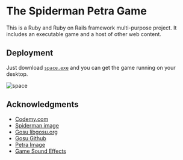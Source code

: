 # The Spiderman Petra Game
This is a Ruby and Ruby on Rails framework multi-purpose project. It includes an executable game and a host of other web content.

## Deployment

Just download [`space.exe`](https://github.com/fion21/rubycrypto/blob/master/space.exe) and you can get the game running on your desktop.

![space](https://github.com/fion21/rubycrypto/blob/master/app/assets/images/display_pic.GIF)

## Acknowledgments

* [Codemy.com](https://codemy.com/join-today)
* [Spiderman image](https://flyclipart.com/spider-man-png-image-background-png-arts-spiderman-png-345343)
* [Gosu libgosu.org](https://github.com/gosu/gosu/wiki/Ruby-Tutorial)
* [Gosu Github](https://raw.githubusercontent.com/gosu/gosu-examples/master/examples/media/star.png)
* [Petra Image](https://www.lonelyplanet.com/jordan/petra)
* [Game Sound Effects](https://www.freesoundeffects.com/free-sounds/drum-loops-10031/)
 
